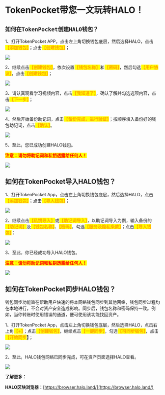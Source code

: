 # TokenPocket带您一文玩转HALO！

## **`如何在TokenPocket创建HALO钱包？`**

1、打开TokenPocket APP，点击左上角切换钱包底层，然后选择HALO，点击<mark style="color:orange;">**【添加钱包】**</mark>；点击<mark style="color:orange;">**【创建钱包】**</mark>；

![](<../../.gitbook/assets/ho en1 1.png>)

2、继续点击<mark style="color:orange;">**【创建钱包】**</mark>，依次设置<mark style="color:orange;">**【钱包名称】**</mark>和<mark style="color:orange;">**【密码】**</mark>，然后勾选<mark style="color:orange;">**【用户协议】**</mark>，点击<mark style="color:orange;">**【创建钱包】**</mark>；

![](<../../.gitbook/assets/ho en2 1.png>)

3、请认真观看学习视频内容，点击<mark style="color:orange;">**【我知道了】**</mark>，确认了解并勾选选项内容，点击<mark style="color:orange;">**【下一步】**</mark>；

![](<../../.gitbook/assets/ho en3 1.png>)

4、然后开始备份助记词，点击<mark style="color:orange;">**【备份完成，进行验证】**</mark>；按顺序填入备份好的钱包助记词，点击<mark style="color:orange;">**【确认】**</mark>。

![](<../../.gitbook/assets/ho en4 1.png>)

5、至此，您已成功创建HALO钱包。

<mark style="color:red;">**注意：请勿将助记词和私钥透露给任何人！**</mark>

![](<../../.gitbook/assets/ho en5 1.png>)

## 如何在TokenPocket导入HALO钱包？

1、打开TokenPocket App，点击左上角切换钱包底层，然后选择HALO，点击<mark style="color:orange;">**【添加钱包】**</mark>；点击<mark style="color:orange;">**【导入钱包】**</mark>；

![](<../../.gitbook/assets/ho en6 2.png>)

2、继续点击<mark style="color:orange;">**【私钥导入】**</mark>或<mark style="color:orange;">**【助记词导入】**</mark>，以助记词导入为例，输入备份的<mark style="color:orange;">**【助记词】**</mark>及<mark style="color:orange;">**【钱包名称】**</mark>、<mark style="color:orange;">**【密码】**</mark>，勾选<mark style="color:orange;">**【服务及隐私条款】**</mark>；点击<mark style="color:orange;">**【导入钱包】**</mark>；

![](<../../.gitbook/assets/ho en7 1.png>)

3、至此，你已经成功导入HALO钱包。

<mark style="color:red;">**注意：请勿将助记词和私钥透露给任何人！**</mark>

![](<../../.gitbook/assets/ho en5 1.png>)

## **如何在TokenPocket同步HALO钱包？**

钱包同步功能旨在帮助用户快速的将本网络钱包同步到其他网络，钱包同步过程均在本地进行，不会对资产安全造成影响。同步后，钱包名称和密码保持一致。例如，当你转账时使用错误的通道，便可使用该功能找回资产。

1、打开TokenPocket App，点击左上角切换钱包底层，然后选择HALO，点击右上角<mark style="color:orange;">**【+】**</mark>；点击<mark style="color:orange;">**【创建钱包】**</mark>，继续点击<mark style="color:orange;">**【一键同步】**</mark>，勾选<mark style="color:orange;">**【可同步钱包】**</mark>，点击<mark style="color:orange;">**【开始同步**</mark>**】**；

![](<../../.gitbook/assets/ho en9 1.png>)

2、至此，HALO钱包网络已同步完成，可在资产页面选择HALO查看。

![](<../../.gitbook/assets/ho en10 1.png>)

**了解更多：**

**HALO区块浏览器：**[https://browser.halo.land/](https://browser.halo.land/)
